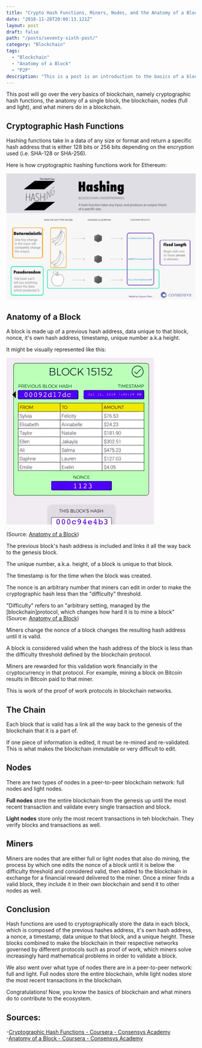 ```yaml
---
title: "Crypto Hash Functions, Miners, Nodes, and the Anatomy of a Block"
date: "2018-11-28T20:00:13.121Z"
layout: post
draft: false
path: "/posts/seventy-sixth-post/"
category: "Blockchain"
tags:
  - "Blockchain"
  - "Anatomy of a Block"
  - "P2P"
description: "This is a post is an introduction to the basics of a block, cryptographic hashing, nodes, and mining."
---
```


This post will go over the very basics of blockchain, namely cryptographic hash functions, the anatomy of a single block, the blockchain, nodes (full and light), and what miners do in a blockchain. 

## Cryptographic Hash Functions

Hashing functions take in a data of any size or format and return a specific hash address that is either 128 bits or 256 bits depending on the encryption used (i.e. SHA-128 or SHA-256). 

Here is how cryptographic hashing functions work for Ethereum: 

![cryptohashether](./hashing.jpg)


## Anatomy of a Block

A block is made up of a previous hash address, data unique to that block, nonce, it's own hash address, timestamp, unique number a.k.a height. 

It might be visually represented like this: 

![block](./block.png) 

(Source: <a href="https://www.coursera.org/learn/blockchain-foundations-and-use-cases/lecture/MEq7s/lesson-4-anatomy-of-a-block">Anatomy of a Block</a>)

The previous block's hash address is included and links it all the way back to the genesis block. 

The unique number, a.k.a. height, of a block is unique to that block. 

The timestamp is for the time when the block was created. 

The nonce is an arbitrary number that miners can edit in order to make the cryptographic hash less than the "difficulty" threshold. 

"Difficulty" refers to an "arbitrary setting, managed by the [blockchain]protocol, which changes how hard it is to mine a block" (Source: <a href="https://www.coursera.org/learn/blockchain-foundations-and-use-cases/lecture/MEq7s/lesson-4-anatomy-of-a-block">Anatomy of a Block</a>)

Miners change the nonce of a block changes the resulting hash address until it is valid. 

A block is considered valid when the hash address of the block is less than the difficulty threshold defined by the blockchain protocol. 

Miners are rewarded for this validation work financially in the cryptocurrency in that protocol. For example, mining a block on Bitcoin results in Bitcoin paid to that miner. 

This is work of the proof of work protocols in blockchain networks. 

## The Chain

Each block that is valid has a link all the way back to the genesis of the blockchain that it is a part of. 

If one piece of information is edited, it must be re-mined and re-validated. This is what makes the blockchain immutable or very difficult to edit. 

## Nodes

There are two types of nodes in a peer-to-peer blockchain network: full nodes and light nodes. 

<strong> Full nodes</strong> store the entire blockchain from the genesis up until the most recent transaction and validate every single transaction and block. 

<strong>Light nodes</strong> store only the most recent transactions in teh blockchain. They verify blocks and transactions as well. 

## Miners

Miners are nodes that are either full or light nodes that also do mining, the process by which one edits the nonce of a block until it is below the difficulty threshold and considered valid, then added to the blockchain in exchange for a financial reward delivered to the miner. Once a miner finds a valid block, they include it in their own blockchain and send it to other nodes as well. 

## Conclusion

Hash functions are used to cryptographically store the data in each block, which is composed of the previous hashes address, it's own hash address, a nonce, a timestamp, data unique to that block, and a unique height. These blocks combined to make the blockchain in their respective networks governed by different protocols such as proof of work, which miners solve increasingly hard mathematical problems in order to validate a block. 

We also went over what type of nodes there are in a peer-to-peer network: full and light. Full nodes store the entire blockchain, while light nodes store the most recent transactions in the blockchain. 

Congratulations! Now, you know the basics of blockchain and what miners do to contribute to the ecosystem. 

## Sources:
-<a href="https://www.coursera.org/learn/blockchain-foundations-and-use-cases/lecture/BUttm/lesson-2-cryptographic-hash-functions">Cryptographic Hash Functions - Coursera - Consensys Academy</a><br>
-<a href="https://www.coursera.org/learn/blockchain-foundations-and-use-cases/lecture/MEq7s/lesson-4-anatomy-of-a-block">Anatomy of a Block - Coursera - Consensys Academy</a><br>

